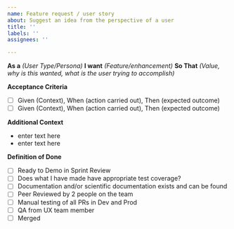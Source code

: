 ```yaml
---
name: Feature request / user story
about: Suggest an idea from the perspective of a user
title: ''
labels: ''
assignees: ''

---
```


**As a** *(User Type/Persona)* **I want** *(Feature/enhancement)* **So That** *(Value, why is this wanted, what is the user trying to accomplish)*

**Acceptance Criteria**
- [ ] Given (Context), When (action carried out), Then (expected outcome)
- [ ] Given (Context), When (action carried out), Then (expected outcome)

**Additional Context**
- enter text here
- enter text here

**Definition of Done**
- [ ] Ready to Demo in Sprint Review
- [ ] Does what I have made have appropriate test coverage?
- [ ] Documentation and/or scientific documentation exists and can be found
- [ ] Peer Reviewed by 2 people on the team
- [ ] Manual testing of all PRs in Dev and Prod
- [ ] QA from UX team member
- [ ] Merged
